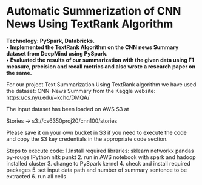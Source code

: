 # Automatic Summerization of CNN News Using TextRank Algorithm
			

**Technology: PySpark, Databricks.<br>
• Implemented the TextRank Algorithm on the CNN news Summary dataset from DeepMind using PySpark.<br> 
• Evaluated the results of our summarization with the given data using F1 measure, precision and recall metrics and also wrote a research paper on the same.<br>**

For our project Text Summarization Using TextRank algorithm we have used the dataset: CNN-News Summary from the Kaggle website: https://cs.nyu.edu/~kcho/DMQA/

The input dataset has been loaded on AWS S3 at 

Stories 	-> s3://cs6350proj20/cnn100/stories


Please save it on your own bucket in S3 if you need to execute the code and copy the S3 key credentials in the appropriate code section.  


Steps to execute code:
1.Install required libraries:
	sklearn
	networkx
	pandas
	py-rouge
	IPython
	nltk punkt
2. run in AWS notebook with spark and hadoop installed cluster
3. change to PySpark kernel
4. check and install required packages
5. set input data path and number of summary sentence to be extracted
6. run all cells 



